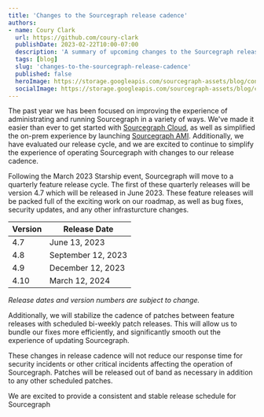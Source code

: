```yaml
---
title: 'Changes to the Sourcegraph release cadence'
authors:
- name: Coury Clark
  url: https://github.com/coury-clark
  publishDate: 2023-02-22T10:00-07:00
  description: 'A summary of upcoming changes to the Sourcegraph release cadence.'
  tags: [blog]
  slug: 'changes-to-the-sourcegraph-release-cadence'
  published: false
  heroImage: https://storage.googleapis.com/sourcegraph-assets/blog/conc-og-social.png
  socialImage: https://storage.googleapis.com/sourcegraph-assets/blog/conc-og-social.png
---
```


The past year we has been focused on improving the experience of administrating and running Sourcegraph in a variety of ways. 
We've made it easier than ever to get started with [Sourcegraph Cloud](https://docs.sourcegraph.com/cloud), as well as simplified the on-prem experience by launching [Sourcegraph AMI](https://docs.sourcegraph.com/admin/deploy/machine-images/aws-ami).
Additionally, we have evaluated our release cycle, and we are excited to continue to simplify
the experience of operating Sourcegraph with changes to our release cadence.

Following the March 2023 Starship event, Sourcegraph will move to a quarterly feature release cycle. The first
of these quarterly releases will be version 4.7 which will be released in June 2023. These feature releases will be packed full of the exciting work on our roadmap,
as well as bug fixes, security updates, and any other infrasturcture changes.

| Version | Release Date       |
|---------|--------------------|
| 4.7     | June 13, 2023      |
| 4.8     | September 12, 2023 |
| 4.9     | December 12, 2023  |
| 4.10    | March 12, 2024     |
_Release dates and version numbers are subject to change._

Additionally, we will stabilize the cadence of patches between feature releases with scheduled bi-weekly patch releases. This will allow us to bundle our fixes more efficiently,
and significantly smooth out the experience of updating Sourcegraph.

These changes in release cadence will not reduce our response time for security incidents or other critical incidents affecting the operation of Sourcegraph. 
Patches will be released out of band as necessary in addition to any other scheduled patches.

We are excited to provide a consistent and stable release schedule for Sourcegraph
